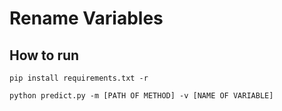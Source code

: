 # Rename Variables
## How to run

```angular2html
pip install requirements.txt -r

python predict.py -m [PATH OF METHOD] -v [NAME OF VARIABLE]
```